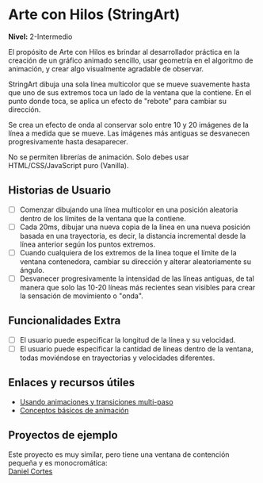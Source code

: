 # Arte con Hilos (StringArt)  
**Nivel:** 2-Intermedio  
  
El propósito de Arte con Hilos es brindar al desarrollador práctica en la creación de un gráfico animado sencillo, usar geometría en el algoritmo de animación, y crear algo visualmente agradable de observar.  
  
StringArt dibuja una sola línea multicolor que se mueve suavemente hasta que uno de sus extremos toca un lado de la ventana que la contiene. En el punto donde toca, se aplica un efecto de "rebote" para cambiar su dirección.  
  
Se crea un efecto de onda al conservar solo entre 10 y 20 imágenes de la línea a medida que se mueve. Las imágenes más antiguas se desvanecen progresivamente hasta desaparecer.  
  
No se permiten librerías de animación. Solo debes usar HTML/CSS/JavaScript puro (Vanilla).  
  
## Historias de Usuario  
  
-   [ ] Comenzar dibujando una línea multicolor en una posición aleatoria dentro de los límites de la ventana que la contiene.  
-   [ ] Cada 20ms, dibujar una nueva copia de la línea en una nueva posición basada en una trayectoria, es decir, la distancia incremental desde la línea anterior según los puntos extremos.  
-   [ ] Cuando cualquiera de los extremos de la línea toque el límite de la ventana contenedora, cambiar su dirección y alterar aleatoriamente su ángulo.  
-   [ ] Desvanecer progresivamente la intensidad de las líneas antiguas, de tal manera que solo las 10-20 líneas más recientes sean visibles para crear la sensación de movimiento o "onda".  
  
## Funcionalidades Extra  
  
-   [ ] El usuario puede especificar la longitud de la línea y su velocidad.  
-   [ ] El usuario puede especificar la cantidad de líneas dentro de la ventana, todas moviéndose en trayectorias y velocidades diferentes.  
  
## Enlaces y recursos útiles  
  
-   [Usando animaciones y transiciones multi-paso](https://css-tricks.com/using-multi-step-animations-transitions/)  
-   [Conceptos básicos de animación](https://www.khanacademy.org/computing/computer-programming/programming/animation-basics/a/what-are-animations)  
  
## Proyectos de ejemplo  
  
Este proyecto es muy similar, pero tiene una ventana de contención pequeña y es monocromática:    
[Daniel Cortes](https://codepen.io/dgca/pen/dpxreO)  